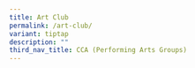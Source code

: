 ```yaml
---
title: Art Club
permalink: /art-club/
variant: tiptap
description: ""
third_nav_title: CCA (Performing Arts Groups)
---
```

